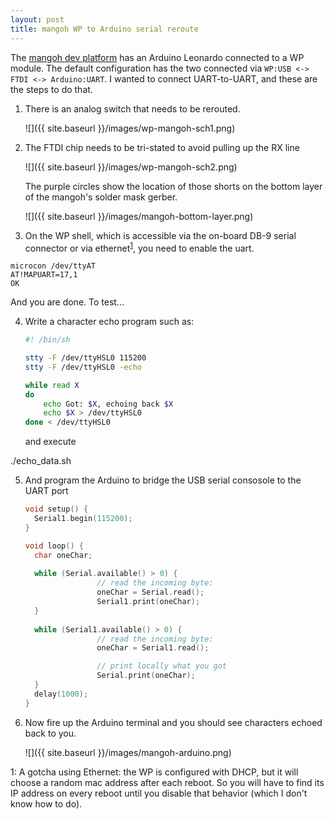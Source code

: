 ```yaml
---
layout: post
title: mangoh WP to Arduino serial reroute
---
```


The [mangoh dev platform](http://mangoh.io) has an Arduino Leonardo connected
to a WP module.  The default configuration has the two connected via
```WP:USB <-> FTDI <-> Arduino:UART```.  I wanted to connect UART-to-UART, and
these are the steps to do that.

1. There is an analog switch that needs to be rerouted.

    ![]({{ site.baseurl }}/images/wp-mangoh-sch1.png)

2. The FTDI chip needs to be tri-stated to avoid pulling up the RX line

    ![]({{ site.baseurl }}/images/wp-mangoh-sch2.png)

    The purple circles show the location of those shorts on the bottom layer of the mangoh's solder mask gerber.

    ![]({{ site.baseurl }}/images/mangoh-bottom-layer.png)

3. On the WP shell, which is accessible via the on-board DB-9 serial connector or via ethernet<sup>[1](#myfootnote1)</sup>, you need to enable the uart.
```
microcon /dev/ttyAT
AT!MAPUART=17,1
OK
```
And you are done.  To test...

4. Write a character echo program such as:
    ```bash
    #! /bin/sh

    stty -F /dev/ttyHSL0 115200
    stty -F /dev/ttyHSL0 -echo

    while read X
    do
        echo Got: $X, echoing back $X
        echo $X > /dev/ttyHSL0
    done < /dev/ttyHSL0
    ```

   and execute

  ./echo_data.sh

5. And program the Arduino to bridge the USB serial consosole to the UART port

    ```c
    void setup() {
      Serial1.begin(115200);
    }

    void loop() {
      char oneChar;
      
      while (Serial.available() > 0) {
                    // read the incoming byte:
                    oneChar = Serial.read();
                    Serial1.print(oneChar);
      }
        
      while (Serial1.available() > 0) {
                    // read the incoming byte:
                    oneChar = Serial1.read();

                    // print locally what you got
                    Serial.print(oneChar);
      }
      delay(1000);
    }
    ```

6. Now fire up the Arduino terminal and you should see characters echoed back to you.

    ![]({{ site.baseurl }}/images/mangoh-arduino.png)


<a name="myfootnote1">1</a>:  A gotcha using Ethernet: the WP is configured with DHCP, but it will choose a random mac address after each reboot.  So you will have to find its IP address on every reboot until you disable that behavior (which I don't know how to do).
